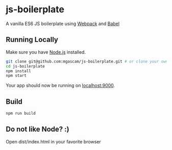 # js-boilerplate

A vanilla ES6 JS boilerplate using [Webpack](https://webpack.js.org/) and [Babel](https://babeljs.io/)

## Running Locally

Make sure you have [Node.js](http://nodejs.org/)  installed.

```sh
git clone git@github.com:mgascam/js-boilerplate.git # or clone your own fork
cd js-boilerplate
npm install
npm start
```

Your app should now be running on [localhost:9000](http://localhost:9000/).

## Build
```sh
npm run build
```
## Do not like Node? :)
Open dist/index.html in your favorite browser 